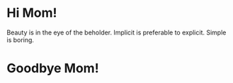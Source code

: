 # Hi Mom!






Beauty is in the eye of the beholder.
Implicit is preferable to explicit.
Simple is boring.
# Goodbye Mom!